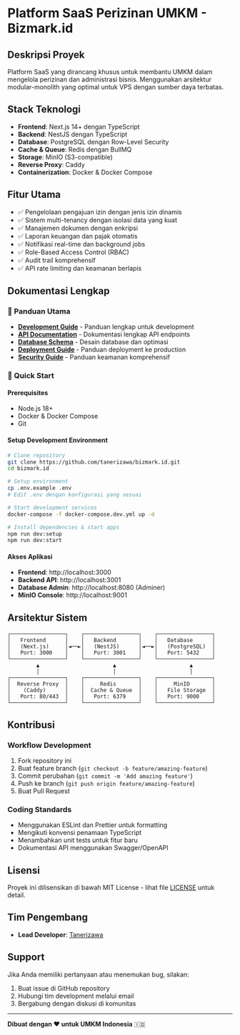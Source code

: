 # Platform SaaS Perizinan UMKM - Bizmark.id

## Deskripsi Proyek
Platform SaaS yang dirancang khusus untuk membantu UMKM dalam mengelola perizinan dan administrasi bisnis. Menggunakan arsitektur modular-monolith yang optimal untuk VPS dengan sumber daya terbatas.

## Stack Teknologi
- **Frontend**: Next.js 14+ dengan TypeScript
- **Backend**: NestJS dengan TypeScript  
- **Database**: PostgreSQL dengan Row-Level Security
- **Cache & Queue**: Redis dengan BullMQ
- **Storage**: MinIO (S3-compatible)
- **Reverse Proxy**: Caddy
- **Containerization**: Docker & Docker Compose

## Fitur Utama
- ✅ Pengelolaan pengajuan izin dengan jenis izin dinamis
- ✅ Sistem multi-tenancy dengan isolasi data yang kuat
- ✅ Manajemen dokumen dengan enkripsi
- ✅ Laporan keuangan dan pajak otomatis
- ✅ Notifikasi real-time dan background jobs
- ✅ Role-Based Access Control (RBAC)
- ✅ Audit trail komprehensif
- ✅ API rate limiting dan keamanan berlapis

## Dokumentasi Lengkap

### 📖 Panduan Utama
- **[Development Guide](DEVELOPMENT_GUIDE.md)** - Panduan lengkap untuk development
- **[API Documentation](API_DOCUMENTATION.md)** - Dokumentasi lengkap API endpoints
- **[Database Schema](DATABASE_SCHEMA.md)** - Desain database dan optimasi
- **[Deployment Guide](DEPLOYMENT_GUIDE.md)** - Panduan deployment ke production
- **[Security Guide](SECURITY_GUIDE.md)** - Panduan keamanan komprehensif

### 🔧 Quick Start

#### Prerequisites
- Node.js 18+
- Docker & Docker Compose
- Git

#### Setup Development Environment
```bash
# Clone repository
git clone https://github.com/tanerizawa/bizmark.id.git
cd bizmark.id

# Setup environment
cp .env.example .env
# Edit .env dengan konfigurasi yang sesuai

# Start development services
docker-compose -f docker-compose.dev.yml up -d

# Install dependencies & start apps
npm run dev:setup
npm run dev:start
```

#### Akses Aplikasi
- **Frontend**: http://localhost:3000
- **Backend API**: http://localhost:3001
- **Database Admin**: http://localhost:8080 (Adminer)
- **MinIO Console**: http://localhost:9001

## Arsitektur Sistem

```
┌─────────────────┐    ┌─────────────────┐    ┌─────────────────┐
│   Frontend      │    │   Backend       │    │   Database      │
│   (Next.js)     │◄──►│   (NestJS)      │◄──►│   (PostgreSQL)  │
│   Port: 3000    │    │   Port: 3001    │    │   Port: 5432    │
└─────────────────┘    └─────────────────┘    └─────────────────┘
         ▲                       ▲                       ▲
         │                       │                       │
┌─────────────────┐    ┌─────────────────┐    ┌─────────────────┐
│  Reverse Proxy  │    │     Redis       │    │     MinIO       │
│    (Caddy)      │    │  Cache & Queue  │    │   File Storage  │
│   Port: 80/443  │    │   Port: 6379    │    │   Port: 9000    │
└─────────────────┘    └─────────────────┘    └─────────────────┘
```

## Kontribusi

### Workflow Development
1. Fork repository ini
2. Buat feature branch (`git checkout -b feature/amazing-feature`)
3. Commit perubahan (`git commit -m 'Add amazing feature'`)
4. Push ke branch (`git push origin feature/amazing-feature`)
5. Buat Pull Request

### Coding Standards
- Menggunakan ESLint dan Prettier untuk formatting
- Mengikuti konvensi penamaan TypeScript
- Menambahkan unit tests untuk fitur baru
- Dokumentasi API menggunakan Swagger/OpenAPI

## Lisensi
Proyek ini dilisensikan di bawah MIT License - lihat file [LICENSE](LICENSE) untuk detail.

## Tim Pengembang
- **Lead Developer**: [Tanerizawa](https://github.com/tanerizawa)

## Support
Jika Anda memiliki pertanyaan atau menemukan bug, silakan:
1. Buat issue di GitHub repository
2. Hubungi tim development melalui email
3. Bergabung dengan diskusi di komunitas

---

**Dibuat dengan ❤️ untuk UMKM Indonesia** 🇮🇩
